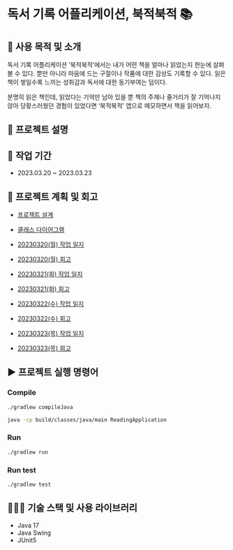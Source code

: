 # 독서 기록 어플리케이션, 북적북적 📚 
## 👾 **사용 목적 및 소개**

독서 기록 어플리케이션 ‘북적북적’에서는 내가 어떤 책을 얼마나 읽었는지 한눈에 살펴볼 수 있다. 뿐만 아니라 마음에 드는 구절이나 작품에 대한 감상도 기록할 수 있다.  읽은 책이 쌓일수록 느끼는 성취감과 독서에 대한 동기부여는 덤이다. 

분명히 읽은 책인데, 읽었다는 기억만 남아 있을 뿐 책의 주제나 줄거리가 잘 기억나지 않아 당황스러웠던 경험이 있었다면 ‘북적북적’ 앱으로 메모하면서 책을 읽어보자.

## 📝 프로젝트 설명 

## 📆 작업 기간
- 2023.03.20 ~ 2023.03.23

## 🌷 **프로젝트 계획 및 회고**
- [프로젝트 설계](https://github.com/megaptera-kr/web-04-project01-u-ryu-00/issues/1)

- [클래스 다이어그램](https://github.com/megaptera-kr/web-04-project01-u-ryu-00/issues/2)

- [20230320(월) 작업 일지](https://github.com/megaptera-kr/web-04-project01-u-ryu-00/issues/3)

- [20230320(월) 회고](https://velog.io/@u-ryu-00/20230320-%ED%94%84%EB%A1%9C%EC%A0%9D%ED%8A%B8-%EA%B5%AC%ED%98%84-%EC%B2%AB%EC%A7%B8%EB%82%A0)

- [20230321(화) 작업 일지](https://github.com/megaptera-kr/web-04-project01-u-ryu-00/issues/12)

- [20230321(화) 회고](https://velog.io/@u-ryu-00/20230321-%ED%94%84%EB%A1%9C%EC%A0%9D%ED%8A%B8-%EA%B5%AC%ED%98%84-%EB%91%98%EC%A7%B8%EB%82%A0)

- [20230322(수) 작업 일지](https://github.com/megaptera-kr/web-04-project01-u-ryu-00/issues/15)

- [20230322(수) 회고](https://velog.io/@u-ryu-00/20230322-%ED%94%84%EB%A1%9C%EC%A0%9D%ED%8A%B8-%EA%B5%AC%ED%98%84-%EC%85%8B%EC%A7%B8%EB%82%A0)

- [20230323(목) 작업 일지](https://github.com/megaptera-kr/web-04-project01-u-ryu-00/issues/18)

- [20230323(목) 회고]()

## ▶️ 프로젝트 실행 명령어
### Compile

```bash
./gradlew compileJava

java -cp build/classes/java/main ReadingApplication
```

### Run

```bash
./gradlew run
```

### Run test

```bash
./gradlew test
```

## 👩🏻‍💻 기술 스택 및 사용 라이브러리
- Java 17
- Java Swing
- JUnit5
